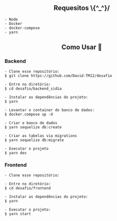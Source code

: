 <h2 align="center">Requesitos \{^_^}/</h2>

```
- Node
- Docker
- docker-compose
- yarn
```

<h2 align="center">Como Usar 🤔</h2>

<h3 align="left">Backend</h3>

   ```
   - Clone esse repositório:
   $ git clone https://github.com/David-TM12/desafio

   - Entre no diretório:
   $ cd desafio/backend_sidia

   - Instalar as dependências do projeto:
   $ yarn
   
   - Levantar o container do banco de dados:
   $ docker.compose up -d

   - Criar o banco de dados 
   $ yarn sequelize db:create
   
   - Criar as tabelas via migrations 
   $ yarn sequelize db:migrate

   - Executar o projeto 
   $ yarn dev
   ```

   <h3 align="left">Frontend</h3>

   ```
   - Clone esse repositório:
   
   - Entre no diretório:
   $ cd desafio/frontend

   - Instalar as dependências do projeto:
   $ yarn

   - Executar o projeto:
   $ yarn start
   



   
   ```
